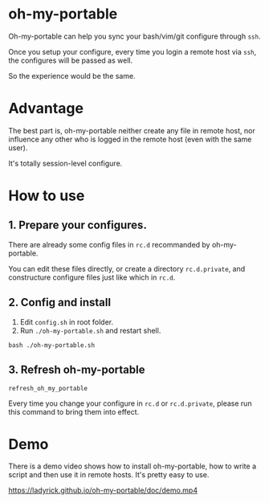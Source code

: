 # oh-my-portable

Oh-my-portable can help you sync your bash/vim/git configure through `ssh`.

Once you setup your configure, every time you login a remote host via `ssh`, the configures will be passed as well.

So the experience would be the same.

# Advantage

The best part is, oh-my-portable neither create any file in remote host, nor influence any other who is logged in the remote host (even with the same user).

It's totally session-level configure.

# How to use

## 1. Prepare your configures.

There are already some config files in `rc.d` recommanded by oh-my-portable.

You can edit these files directly, or create a directory `rc.d.private`, and constructure configure files just like which in `rc.d`.

## 2. Config and install

1. Edit `config.sh` in root folder.
2. Run `./oh-my-portable.sh` and restart shell.
```shell 
bash ./oh-my-portable.sh
```

## 3. Refresh oh-my-portable

```
refresh_oh_my_portable
```

Every time you change your configure in `rc.d` or `rc.d.private`, please run this command to bring them into effect.

# Demo
There is a demo video shows how to install oh-my-portable, how to write a script and then use it in remote hosts.
It's pretty easy to use.

https://ladyrick.github.io/oh-my-portable/doc/demo.mp4
